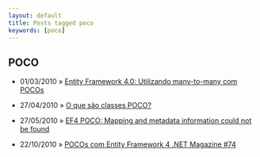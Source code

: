 ```yaml
---
layout: default
title: Posts tagged poco
keywords: [poco]
---
```

<h2 class="category">POCO</h2>
<ul class="posts">
<li>
<p>
<span class="date">01/03/2010</span> &raquo; 
<a href="/blog/entity-framework-4-0-utilizando-many-to-many-com-pocos">Entity Framework 4.0: Utilizando many-to-many com POCOs</a>
</p>
</li> 
<li>
<p>
<span class="date">27/04/2010</span> &raquo; 
<a href="/blog/o-que-sao-classes-poco">O que são classes POCO?</a>
</p>
</li> 
<li>
<p>
<span class="date">27/05/2010</span> &raquo; 
<a href="/blog/ef4-poco-mapping-and-metadata-information-could-not-be-found">EF4 POCO: Mapping and metadata information could not be found</a>
</p>
</li> 
<li>
<p>
<span class="date">22/10/2010</span> &raquo; 
<a href="/blog/pocos-com-entity-framework-4-passo-a-passo-net-magazine-74">POCOs com Entity Framework 4 .NET Magazine #74</a>
</p>
</li> 
</ul>

